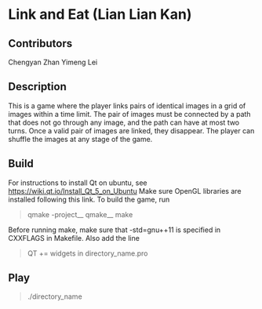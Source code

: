 # Link and Eat (Lian Lian Kan)

## Contributors
Chengyan Zhan
Yimeng Lei

## Description
This is a game where the player links pairs of identical images in a grid of images within a time limit. The pair of images must be connected by a path that does not go through any image, and the path can have at most two turns. Once a valid pair of images are linked, they disappear. The player can shuffle the images at any stage of the game.

## Build
For instructions to install Qt on ubuntu, see https://wiki.qt.io/Install_Qt_5_on_Ubuntu
Make sure OpenGL libraries are installed following this link.
To build the game, run
> qmake -project__
> qmake__
> make

Before running make, make sure that -std=gnu++11 is specified in CXXFLAGS in Makefile. Also add the line 
> QT += widgets
in directory_name.pro

## Play
> ./directory_name
